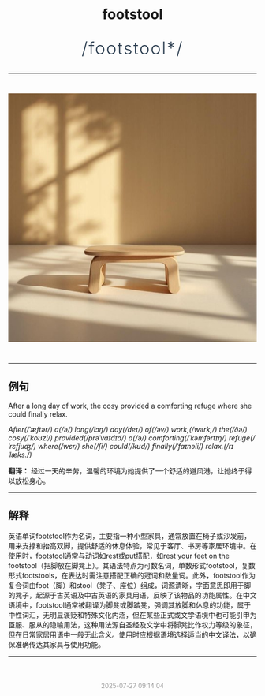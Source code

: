 <div align="center">

# footstool

<div style="margin: 30px 0;">
<h1 style="font-size: 2.5em; font-weight: 300; letter-spacing: 2px; margin: 0; color: #2c3e50;">
/footstool*/
</h1>
</div>

</div>

---

<div align="center" style="margin: 40px 0;">

![footstool](images/footstool.png)

</div>

---

## 例句

After a long day of work, the cosy provided a comforting refuge where she could finally relax.

*After(/ˈæftər/) a(/ə/) long(/lɔŋ/) day(/deɪ/) of(/əv/) work,(/wərk,/) the(/ðə/) cosy(/ˈkoʊzi/) provided(/prəˈvaɪdɪd/) a(/ə/) comforting(/ˈkəmfərtɪŋ/) refuge(/ˈrɛfjuʤ/) where(/wɛr/) she(/ʃi/) could(/kʊd/) finally(/ˈfaɪnəli/) relax.(/rɪˈlæks./)*

**翻译：** 经过一天的辛劳，温馨的环境为她提供了一个舒适的避风港，让她终于得以放松身心。

---

## 解释

英语单词footstool作为名词，主要指一种小型家具，通常放置在椅子或沙发前，用来支撑和抬高双脚，提供舒适的休息体验，常见于客厅、书房等家居环境中。在使用时，footstool通常与动词如rest或put搭配，如rest your feet on the footstool（把脚放在脚凳上）。其语法特点为可数名词，单数形式footstool，复数形式footstools，在表达时需注意搭配正确的冠词和数量词。此外，footstool作为复合词由foot（脚）和stool（凳子、座位）组成，词源清晰，字面意思即用于脚的凳子，起源于古英语及中古英语的家具用语，反映了该物品的功能属性。在中文语境中，footstool通常被翻译为脚凳或脚踏凳，强调其放脚和休息的功能，属于中性词汇，无明显褒贬和特殊文化内涵，但在某些正式或文学语境中也可能引申为臣服、服从的隐喻用法，这种用法源自圣经及文学中将脚凳比作权力等级的象征，但在日常家居用语中一般无此含义。使用时应根据语境选择适当的中文译法，以确保准确传达其家具与使用功能。


---

<div align="center" style="margin-top: 50px;">
<small style="color: #999; font-size: 0.9em;">2025-07-27 09:14:04</small>
</div>
